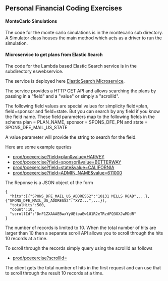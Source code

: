 ## Personal Financial Coding Exercises

#### MonteCarlo Simulations
The code for the monte carlo simulations is in the montecarlo sub directory.
A Simulator class houses the main method which acts as a driver to run the simulation.


#### Microservice to get plans from Elastic Search 

The code for the Lambda based Elastic Search service is in the subdirectory eswebservice.

The service is deployed here [ElasticSearch Microservice](https://3dz2sv9fk6.execute-api.us-west-1.amazonaws.com/prod/pcexercise).

The service provides a HTTP GET API and allows searching the plans by passing in a "field" and a "value" or simply a "scrollId".

The following field values are special values for simplicity field=plan, field=sponsor and field=state. But you can search by any field if you know the field name. These field parameters map to the following fields in the schema
plan = PLAN_NAME, sponsor = SPONS_DFE_PN and state = SPONS_DFE_MAIL_US_STATE

A value parameter will provide the string to search for the field.

Here are some example queries 
- [prod/pcexercise?field=plan&value=HARVEY](https://3dz2sv9fk6.execute-api.us-west-1.amazonaws.com/prod/pcexercise?field=plan&value=HARVEY)
- [prod/pcexercise?field=sponsor&value=BETTERWAY](https://3dz2sv9fk6.execute-api.us-west-1.amazonaws.com/prod/pcexercise?field=sponsor&value=BETTERWAY)
- [prod/pcexercise?field=state&value=CALIFORNIA](https://3dz2sv9fk6.execute-api.us-west-1.amazonaws.com/prod/pcexercise?field=state&value=CALIFORNIA)
- [prod/pcexercise?field=ADMIN_NAME&value=611000](https://3dz2sv9fk6.execute-api.us-west-1.amazonaws.com/prod/pcexercise?field=ADMIN_NAME&value=611000)

The Reponse is a JSON object of the form
```
{
  "hits":[{"SPONS_DFE_MAIL_US_ADDRESS2":"10131 MILLS ROAD",...}, {"SPONS_DFE_MAIL_US_ADDRESS2":"XYZ...",...}],
  "totalHits":500,
  "count":10,
  "scrollId":"DnF1ZXAAAEBwxYyUEtpaEw1U1R2eTRzdFQ3OXJwMDdR"
}
```
The number of records is limited to 10. When the total number of hits are larger than 10 then a separate scroll API allows you to scroll through the hits 10 records at a time.

To scroll through the records simply query using the scrollId as follows
- [prod/pcexercise?scrollId=<scrollId>](https://3dz2sv9fk6.execute-api.us-west-1.amazonaws.com/prod/pcexercise?scrollId=enterscrollid)

The client gets the total number of hits in the first request and can use that to scroll through the result 10 records at a time.
